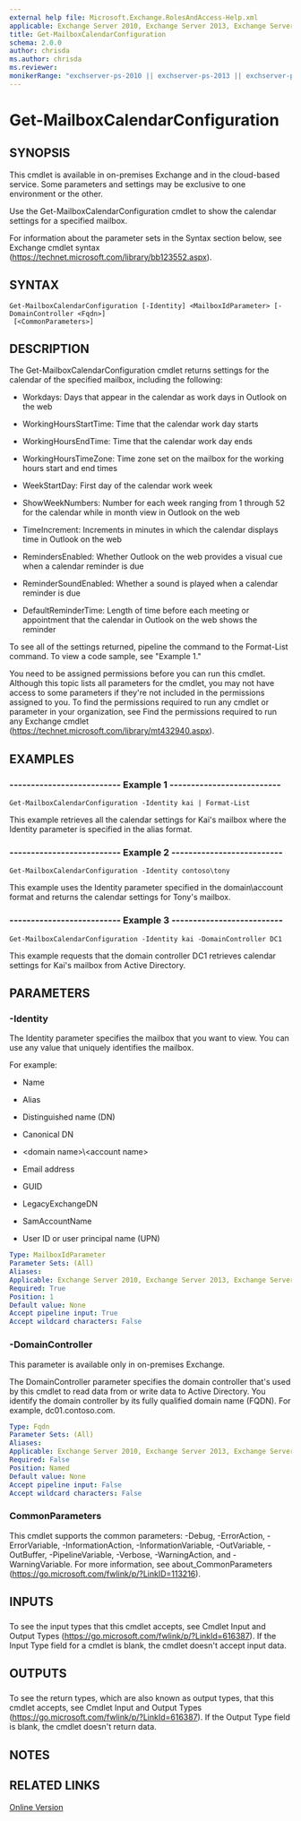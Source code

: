```yaml
---
external help file: Microsoft.Exchange.RolesAndAccess-Help.xml
applicable: Exchange Server 2010, Exchange Server 2013, Exchange Server 2016, Exchange Server 2019, Exchange Online
title: Get-MailboxCalendarConfiguration
schema: 2.0.0
author: chrisda
ms.author: chrisda
ms.reviewer:
monikerRange: "exchserver-ps-2010 || exchserver-ps-2013 || exchserver-ps-2016 || exchserver-ps-2019 || exchonline-ps"
---
```


# Get-MailboxCalendarConfiguration

## SYNOPSIS
This cmdlet is available in on-premises Exchange and in the cloud-based service. Some parameters and settings may be exclusive to one environment or the other.

Use the Get-MailboxCalendarConfiguration cmdlet to show the calendar settings for a specified mailbox.

For information about the parameter sets in the Syntax section below, see Exchange cmdlet syntax (https://technet.microsoft.com/library/bb123552.aspx).

## SYNTAX

```
Get-MailboxCalendarConfiguration [-Identity] <MailboxIdParameter> [-DomainController <Fqdn>]
 [<CommonParameters>]
```

## DESCRIPTION
The Get-MailboxCalendarConfiguration cmdlet returns settings for the calendar of the specified mailbox, including the following:

- Workdays: Days that appear in the calendar as work days in Outlook on the web

- WorkingHoursStartTime: Time that the calendar work day starts

- WorkingHoursEndTime: Time that the calendar work day ends

- WorkingHoursTimeZone: Time zone set on the mailbox for the working hours start and end times

- WeekStartDay: First day of the calendar work week

- ShowWeekNumbers: Number for each week ranging from 1 through 52 for the calendar while in month view in Outlook on the web

- TimeIncrement: Increments in minutes in which the calendar displays time in Outlook on the web

- RemindersEnabled: Whether Outlook on the web provides a visual cue when a calendar reminder is due

- ReminderSoundEnabled: Whether a sound is played when a calendar reminder is due

- DefaultReminderTime: Length of time before each meeting or appointment that the calendar in Outlook on the web shows the reminder

To see all of the settings returned, pipeline the command to the Format-List command. To view a code sample, see "Example 1."

You need to be assigned permissions before you can run this cmdlet. Although this topic lists all parameters for the cmdlet, you may not have access to some parameters if they're not included in the permissions assigned to you. To find the permissions required to run any cmdlet or parameter in your organization, see Find the permissions required to run any Exchange cmdlet (https://technet.microsoft.com/library/mt432940.aspx).

## EXAMPLES

### -------------------------- Example 1 --------------------------
```
Get-MailboxCalendarConfiguration -Identity kai | Format-List
```

This example retrieves all the calendar settings for Kai's mailbox where the Identity parameter is specified in the alias format.

### -------------------------- Example 2 --------------------------
```
Get-MailboxCalendarConfiguration -Identity contoso\tony
```

This example uses the Identity parameter specified in the domain\\account format and returns the calendar settings for Tony's mailbox.

### -------------------------- Example 3 --------------------------
```
Get-MailboxCalendarConfiguration -Identity kai -DomainController DC1
```

This example requests that the domain controller DC1 retrieves calendar settings for Kai's mailbox from Active Directory.

## PARAMETERS

### -Identity
The Identity parameter specifies the mailbox that you want to view. You can use any value that uniquely identifies the mailbox.

For example:

- Name

- Alias

- Distinguished name (DN)

- Canonical DN

- \<domain name\>\\\<account name\>

- Email address

- GUID

- LegacyExchangeDN

- SamAccountName

- User ID or user principal name (UPN)

```yaml
Type: MailboxIdParameter
Parameter Sets: (All)
Aliases:
Applicable: Exchange Server 2010, Exchange Server 2013, Exchange Server 2016, Exchange Server 2019, Exchange Online
Required: True
Position: 1
Default value: None
Accept pipeline input: True
Accept wildcard characters: False
```

### -DomainController
This parameter is available only in on-premises Exchange.

The DomainController parameter specifies the domain controller that's used by this cmdlet to read data from or write data to Active Directory. You identify the domain controller by its fully qualified domain name (FQDN). For example, dc01.contoso.com.

```yaml
Type: Fqdn
Parameter Sets: (All)
Aliases:
Applicable: Exchange Server 2010, Exchange Server 2013, Exchange Server 2016, Exchange Server 2019
Required: False
Position: Named
Default value: None
Accept pipeline input: False
Accept wildcard characters: False
```

### CommonParameters
This cmdlet supports the common parameters: -Debug, -ErrorAction, -ErrorVariable, -InformationAction, -InformationVariable, -OutVariable, -OutBuffer, -PipelineVariable, -Verbose, -WarningAction, and -WarningVariable. For more information, see about_CommonParameters (https://go.microsoft.com/fwlink/p/?LinkID=113216).

## INPUTS

###  
To see the input types that this cmdlet accepts, see Cmdlet Input and Output Types (https://go.microsoft.com/fwlink/p/?LinkId=616387). If the Input Type field for a cmdlet is blank, the cmdlet doesn't accept input data.

## OUTPUTS

###  
To see the return types, which are also known as output types, that this cmdlet accepts, see Cmdlet Input and Output Types (https://go.microsoft.com/fwlink/p/?LinkId=616387). If the Output Type field is blank, the cmdlet doesn't return data.

## NOTES

## RELATED LINKS

[Online Version](https://technet.microsoft.com/library/2a794a69-3029-49df-920c-5d91ecdb057e.aspx)
